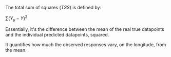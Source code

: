 The total sum of squares ($TSS$) is defined by:

$\sum (Y_{\mu} - Y)^2$

Essentially, it's the difference between the mean of the real true datapoints and the individual predicted datapoints, squared.

It quantifies how much the observed responses vary, on the longitude, from the mean.